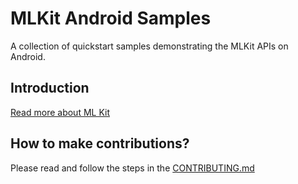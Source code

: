 # MLKit Android Samples

A collection of quickstart samples demonstrating the MLKit APIs on Android.

## Introduction
[Read more about ML Kit](https://developers.google.com/ml-kit)

## How to make contributions?
Please read and follow the steps in the [CONTRIBUTING.md](CONTRIBUTING.md)
